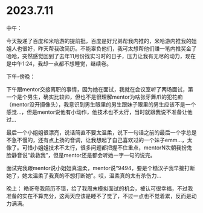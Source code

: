 # 2023.7.11

中午：

今天投递了百度和米哈游的提前批，百度是好兄弟帮我内推的，米哈游内推我的姐姐人也很好，昨天帮我改简历。不能辜负他们，我可太想帮他们赚一笔内推奖金了哈哈，突然感觉回到了去年11月份找实习时的日子，压力让我有无尽的动力，现在是中午1:24，我却一点都不想睡觉，继续卷。

下午-傍晚：

下午跟mentor交接离职的事情，因为她在面试，我就在会议室听了两场面试，第一个是个男生，确实比较帅，但也不是很理解mentor为啥张牙舞爪的犯花痴（mentor没开摄像头），我意识到男生眼里的男生跟妹子眼里的男生应该不是一个感觉...，但是mentor说他有小动作，他技术也不太行，当时就跟我说不准备让他过...

最后一个小姐姐很漂亮，说话简直不要太温柔，说下一句话之前的最后一个字总是不急不慢的，还有点上扬的音调，让我想起了自己喜欢过的一个妹子emm...，太像了。可惜小姐姐技术不太行，很多问题都把握不住重点，mentorN次朝我扮鬼脸静音说“救救我”，但是mentor还是都会听她一字一句的说完。

面试完我跟mentor说小姐姐真温柔，mentor说“9494，要是个糙汉子我早接打断她了，她太温柔了我真的不想打断她”。哎，温柔真的太有杀伤力...

晚上：
皓哥夸我简历不错，给了我周末模拟面试的机会，被认可很幸福，不过我准备的实在不算充分，这两天应该是睡不了觉了，不过一点也不觉着累，反而是动力满满。
